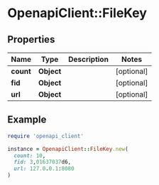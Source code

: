 # OpenapiClient::FileKey

## Properties

| Name | Type | Description | Notes |
| ---- | ---- | ----------- | ----- |
| **count** | **Object** |  | [optional] |
| **fid** | **Object** |  | [optional] |
| **url** | **Object** |  | [optional] |

## Example

```ruby
require 'openapi_client'

instance = OpenapiClient::FileKey.new(
  count: 10,
  fid: 3,01637037d6,
  url: 127.0.0.1:8080
)
```

